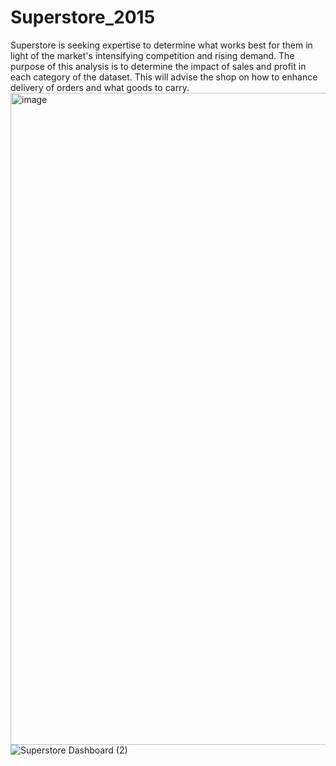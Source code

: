 # Superstore_2015
Superstore is seeking expertise to determine what works best for them in light of the market's intensifying competition and rising demand. The purpose of this analysis is to determine the impact of sales and profit in each category of the dataset. This will advise the shop on how to enhance delivery of orders and what goods to carry.
<img width="1043" alt="image" src="https://user-images.githubusercontent.com/113790166/201546679-102e4189-e23c-4ce5-b951-d19381287ca2.png">
![Superstore Dashboard (2)](https://user-images.githubusercontent.com/113790166/201547745-aba574a2-2817-473a-b6c6-8668f7e4b88a.png)
